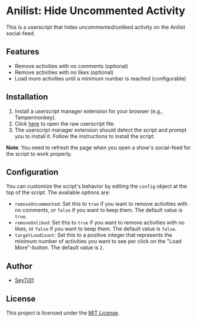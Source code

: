 # Anilist: Hide Uncommented Activity

This is a userscript that hides uncommented/unliked activity on the Anilist social-feed.

## Features

- Remove activities with no comments (optional)
- Remove activities with no likes (optional)
- Load more activities until a minimum number is reached (configurable)

## Installation

1. Install a userscript manager extension for your browser (e.g., Tampermonkey).
2. Click [here](https://github.com/SeyTi01/anilist-hide-uncommented-activity/raw/1.1/src/hideUncommentedActivity.user.js) to open the raw userscript file.
3. The userscript manager extension should detect the script and prompt you to install it. Follow the instructions to install the script.

**Note**: You need to refresh the page when you open a show's social-feed for the script to work properly.

## Configuration

You can customize the script's behavior by editing the `config` object at the top of the script. The available options are:

- `removeUncommented`: Set this to `true` if you want to remove activities with no comments, or `false` if you want to keep them. The default value is `true`.
- `removeUnliked`: Set this to `true` if you want to remove activities with no likes, or `false` if you want to keep them. The default value is `false`.
- `targetLoadCount`: Set this to a positive integer that represents the minimum number of activities you want to see per click on the "Load More"-button. The default value is `2`.

## Author

- [SeyTi01](https://github.com/SeyTi01)

## License

This project is licensed under the [MIT License](https://github.com/SeyTi01/anilist-hide-uncommented-activity/raw/1.1/LICENSE).
